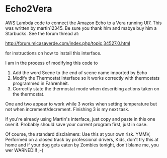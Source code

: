 # Echo2Vera

AWS Lambda code to connect the Amazon Echo to a Vera running UI7.
This was written by martin12345.  Be sure you thank him and mabye buy him a Starbucks.
See the forum thread at:

http://forum.micasaverde.com/index.php/topic,34527.0.html

for instructions on how to install this interface.

I am in the process of modifying this code to

1. Add the word Scene to the end of scene name imported by Echo
2. Modify the Thermostat interface so it works correctly with thermostats programmed in Fahrenheit.
3. Correctly state the thermostat mode when describing actions taken on the thermostat.

One and two appear to work while 3 works when setting temperature but not when increment/decrement.
Finishing 3 is my next task.

If you're already using Martin's interface, just copy and paste in this one over it.  Probably should save your current program first, just in case.

Of course, the standard disclaimers:
Use this at your own risk.
YMMV, 
Performed on a closed track by professional drivers, 
Kids, don't try this at home
and if your dog gets eaten by Zombies tonight, don't blame me, you wer WARNED!!!
;-)
